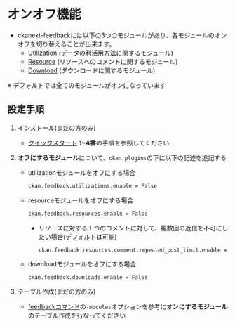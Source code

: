 # オンオフ機能

* ckanext-feedbackには以下の3つのモジュールがあり、各モジュールのオンオフを切り替えることが出来ます。
  * [Utilization](./utilization.md) (データの利活用方法に関するモジュール)
  * [Resource](./resource.md) (リソースへのコメントに関するモジュール)
  * [Download](./download.md) (ダウンロードに関するモジュール)

※ デフォルトでは全てのモジュールがオンになっています

## 設定手順

1. インストール(まだの方のみ)
    * [クイックスタート](../../README.md) **1~4番**の手順を参照してください

2. **オフにするモジュール**について、`ckan.plugins`の下に以下の記述を追記する
    * utilizationモジュールをオフにする場合

        ```bash
        ckan.feedback.utilizations.enable = False
        ```

    * resourceモジュールをオフにする場合

        ```bash
        ckan.feedback.resources.enable = False
        ```

        * リソースに対する１つのコメントに対して、複数回の返信を不可にしたい場合(デフォルトは可能)

            ```bash
            ckan.feedback.resources.comment.repeated_post_limit.enable = True
            ```

    * downloadモジュールをオフにする場合

        ```bash
        ckan.feedback.downloads.enable = False
        ```

3. テーブル作成(まだの方のみ)
    * [feedbackコマンド](./feedback_command.md)の```-modules```オプションを参考に**オンにするモジュール**のテーブル作成を行なってください
